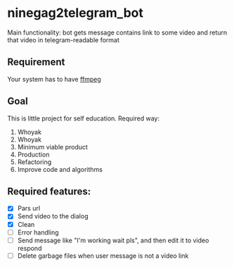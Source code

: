 # ninegag2telegram_bot
Main functionality: bot gets message contains link to some video and return that video in telegram-readable format

## Requirement
Your system has to have [ffmpeg](https://www.ffmpeg.org/)

## Goal
This is little project for self education. Required way:
1. Whoyak
2. Whoyak
3. Minimum viable product
4. Production
5. Refactoring
6. Improve code and algorithms

## Required features:
- [x] Pars url
- [x] Send video to the dialog
- [x] Clean
- [ ] Error handling
- [ ] Send message like "I'm working wait pls", and then edit it to video respond
- [ ] Delete garbage files when user message is not a video link
